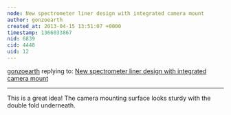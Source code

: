 ```yaml
---
node: New spectrometer liner design with integrated camera mount
author: gonzoearth
created_at: 2013-04-15 13:51:07 +0000
timestamp: 1366033867
nid: 6839
cid: 4448
uid: 12
---
```




[gonzoearth](../profile/gonzoearth) replying to: [New spectrometer liner design with integrated camera mount](../notes/warren/04-15-2013/new-spectrometer-liner-design-with-integrated-camera-mount)

----
This is a great idea! The camera mounting surface looks sturdy with the double fold underneath.